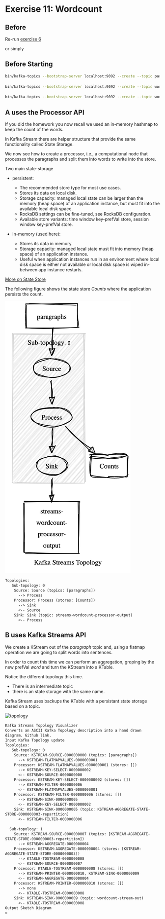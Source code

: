 # Exercise 11: Wordcount

## Before

Re-run [exercise 6](../../../../../../../../Downloads/kafka-training-master-1/src/main/java/kafka/advanced/exercise5/Readme.md)

or simply

## Before Starting
```bash
bin/kafka-topics --bootstrap-server localhost:9092 --create --topic paragraphs 

bin/kafka-topics --bootstrap-server localhost:9092 --create --topic wordcount-processor-out

bin/kafka-topics --bootstrap-server localhost:9092 --create --topic wordcount-streams-out
```

## A uses the Processor API

If you did the homework you now recall we used an in-memory hashmap to keep the count
of the words.

In Kafka Stream there are helper structure that provide the same functionality called
State Storage.

We now see how to create a processor, i.e., a computational node that processes the paragraphs
and split them into words to write into the store.

Two main state-storage

- persistent:
  -  The recommended store type for most use cases.
  - Stores its data on local disk.
  - Storage capacity: managed local state can be larger than the memory (heap space) of an application instance, but must fit into the available local disk space.
  - RocksDB settings can be fine-tuned, see RocksDB configuration.
  - Available store variants: time window key-prefVal store, session window key-prefVal store.
  
- in-memory (used here):
  - Stores its data in memory.
  - Storage capacity: managed local state must fit into memory (heap space) of an application instance.
  - Useful when application instances run in an environment where local disk space is either not available or local disk space is wiped in-between app instance restarts.

[More on State Store](https://kafka.apache.org/10/documentation/streams/developer-guide/processor-api.html#state-stores)


The following figure shows the state store *Counts* where the application
persists the count.

![topology](topology1.png)
```
Topologies:
   Sub-topology: 0
    Source: Source (topics: [paragraphs])
      --> Process
    Processor: Process (stores: [Counts])
      --> Sink
      <-- Source
    Sink: Sink (topic: streams-wordcount-processor-output)
      <-- Process

```
## B uses Kafka Streams API

We create a KStream out of the *paragraph* topic and, using a flatmap operation
we are going to split words into sentences.

In order to count this time we can perform an aggregation, groping by the 
new prefVal *word* and turn the KStream into a KTable.


Notice the different topology this time.

- There is an intermediate topic 
- there is an state storage with the same name.

Kafka Stream uses backups the KTable with a persistant
state storage based on a topic.


![topology](topology2.png)

```
Kafka Streams Topology Visualizer
Converts an ASCII Kafka Topology description into a hand drawn diagram. Github link.
Input Kafka Topology update
Topologies:
   Sub-topology: 0
    Source: KSTREAM-SOURCE-0000000000 (topics: [paragraphs])
      --> KSTREAM-FLATMAPVALUES-0000000001
    Processor: KSTREAM-FLATMAPVALUES-0000000001 (stores: [])
      --> KSTREAM-KEY-SELECT-0000000002
      <-- KSTREAM-SOURCE-0000000000
    Processor: KSTREAM-KEY-SELECT-0000000002 (stores: [])
      --> KSTREAM-FILTER-0000000006
      <-- KSTREAM-FLATMAPVALUES-0000000001
    Processor: KSTREAM-FILTER-0000000006 (stores: [])
      --> KSTREAM-SINK-0000000005
      <-- KSTREAM-KEY-SELECT-0000000002
    Sink: KSTREAM-SINK-0000000005 (topic: KSTREAM-AGGREGATE-STATE-STORE-0000000003-repartition)
      <-- KSTREAM-FILTER-0000000006

  Sub-topology: 1
    Source: KSTREAM-SOURCE-0000000007 (topics: [KSTREAM-AGGREGATE-STATE-STORE-0000000003-repartition])
      --> KSTREAM-AGGREGATE-0000000004
    Processor: KSTREAM-AGGREGATE-0000000004 (stores: [KSTREAM-AGGREGATE-STATE-STORE-0000000003])
      --> KTABLE-TOSTREAM-0000000008
      <-- KSTREAM-SOURCE-0000000007
    Processor: KTABLE-TOSTREAM-0000000008 (stores: [])
      --> KSTREAM-PRINTER-0000000010, KSTREAM-SINK-0000000009
      <-- KSTREAM-AGGREGATE-0000000004
    Processor: KSTREAM-PRINTER-0000000010 (stores: [])
      --> none
      <-- KTABLE-TOSTREAM-0000000008
    Sink: KSTREAM-SINK-0000000009 (topic: wordcount-stream-out)
      <-- KTABLE-TOSTREAM-0000000008
Output Sketch Diagram
>
```